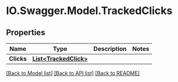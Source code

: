 # IO.Swagger.Model.TrackedClicks
## Properties

Name | Type | Description | Notes
------------ | ------------- | ------------- | -------------
**Clicks** | [**List&lt;TrackedClick&gt;**](TrackedClick.md) |  | 

[[Back to Model list]](../README.md#documentation-for-models) [[Back to API list]](../README.md#documentation-for-api-endpoints) [[Back to README]](../README.md)


